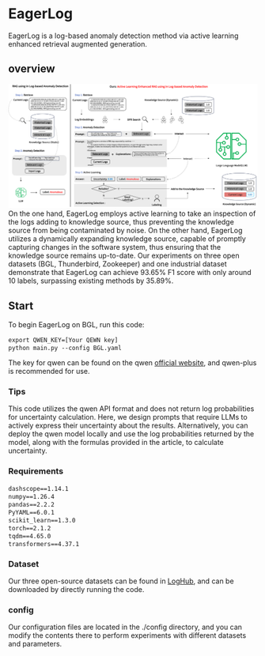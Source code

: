 # EagerLog
EagerLog is a log-based anomaly detection method via active learning enhanced retrieval augmented generation.
## overview
![Overview of EagerLog](imgs/overview.png "Overview of EagerLog")
On the one hand, EagerLog employs active learning to take an inspection of the logs adding to knowledge source, thus preventing the knowledge source from being contaminated by noise. On the other hand, EagerLog utilizes a dynamically expanding knowledge source, capable of promptly capturing changes in the software system, thus ensuring that the knowledge source remains up-to-date. Our experiments on three open datasets (BGL, Thunderbird, Zookeeper) and one industrial dataset demonstrate that EagerLog can achieve 93.65% F1 score with only around 10 labels, surpassing existing methods by 35.89%.

## Start
To begin EagerLog on BGL, run this code:
```shell
export QWEN_KEY=[Your QEWN key]
python main.py --config BGL.yaml
```
The key for qwen can be found on the qwen [official website](https://www.alibabacloud.com/en/solutions/generative-ai/qwen?_p_lc=1), and qwen-plus is recommended for use.


### Tips
This code utilizes the qwen API format and does not return log probabilities for uncertainty calculation. Here, we design prompts that require LLMs to actively express their uncertainty about the results. Alternatively, you can deploy the qwen model locally and use the log probabilities returned by the model, along with the formulas provided in the article, to calculate uncertainty.

### Requirements
```text
dashscope==1.14.1
numpy==1.26.4
pandas==2.2.2
PyYAML==6.0.1
scikit_learn==1.3.0
torch==2.1.2
tqdm==4.65.0
transformers==4.37.1
```

### Dataset
Our three open-source datasets can be found in [LogHub](https://github.com/logpai/loghub), and can be downloaded by directly running the code.

### config

Our configuration files are located in the ./config directory, and you can modify the contents there to perform experiments with different datasets and parameters.